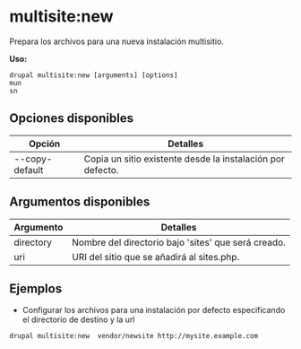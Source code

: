 # multisite:new
Prepara los archivos para una nueva instalación multisitio.

**Uso:**
```
drupal multisite:new [arguments] [options]
mun
sn
```

## Opciones disponibles
Opción | Detalles
-------|-------------
--copy-default | Copia un sitio existente desde la instalación por defecto.

## Argumentos disponibles
Argumento | Detalles
---------|-------------
directory | Nombre del directorio bajo 'sites' que será creado.
uri | URI del sitio que se añadirá al sites.php.

## Ejemplos
* Configurar los archivos para una instalación por defecto especificando el directorio de destino y la url
```
drupal multisite:new  vendor/newsite http://mysite.example.com
```
